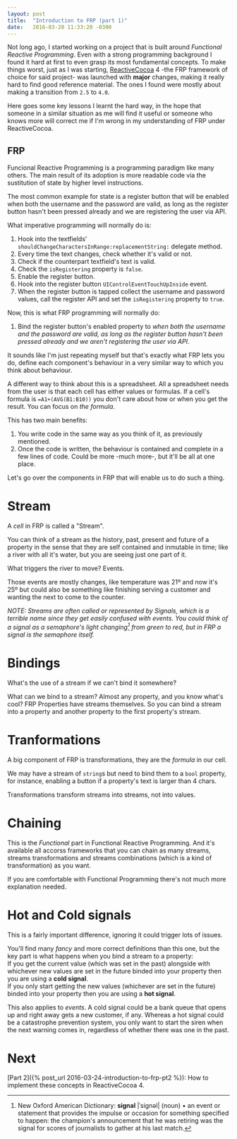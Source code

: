 ```yaml
---
layout: post
title:  "Introduction to FRP (part 1)"
date:   2016-03-20 11:33:20 -0300
---
```


Not long ago, I started working on a project that is built around _Functional Reactive Programming_. Even with a strong programming background I found it hard at first to even grasp its most fundamental concepts. To make things worst, just as I was starting, [ReactiveCocoa](https://github.com/ReactiveCocoa/ReactiveCocoa) 4 -the FRP framework of choice for said project- was launched with **major** changes, making it really hard to find good reference material. The ones I found were mostly about making a transition from `2.5` to `4.0`.

Here goes some key lessons I learnt the hard way, in the hope that someone in a similar situation as me will find it useful or someone who knows more will correct me if I'm wrong in my understanding of FRP under ReactiveCocoa.

## FRP
Funcional Reactive Programming is a programming paradigm like many others. The main result of its adoption is more readable code via the sustitution of state by higher level instructions.

The most common example for state is a register button that will be enabled when both the username and the password are valid, as long as the register button hasn't been pressed already and we are registering the user via API.

What imperative programming will normally do is:  
1. Hook into the textfields' `shouldChangeCharactersInRange:replacementString:` delegate method.  
2. Every time the text changes, check whether it's valid or not.  
3. Check if the counterpart textfield's text is valid.  
4. Check the `isRegistering` property is `false`.  
5. Enable the register button.  
6. Hook into the register button `UIControlEventTouchUpInside` event.  
7. When the register button is tapped collect the username and password values, call the register API and set the `isRegistering` property to `true`.

Now, this is what FRP programming will normally do:  
1. Bind the register button's enabled property to _when both the username and the password are valid, as long as the register button hasn't been pressed already and we aren't registering the user via API_.  

It sounds like I'm just repeating myself but that's exactly what FRP lets you do, define each component's behaviour in a very similar way to which you think about behaviour.

A different way to think about this is a spreadsheet. All a spreadsheet needs from the user is that each cell has either values or formulas. If a cell's formula is `=A1+(AVG(B1:B10))` you don't care about how or when you get the result. You can focus on _the formula_.

This has two main benefits:  
1. You write code in the same way as you think of it, as previously mentioned.  
2. Once the code is written, the behaviour is contained and complete in a few lines of code. Could be more -much more-, but it'll be all at one place.

Let's go over the components in FRP that will enable us to do such a thing.

# Stream
A _cell_ in FRP is called a "Stream".

You can think of a stream as the history, past, present and future of a property in the sense that they are self contained and inmutable in time; like a river with all it's water, but you are seeing just one part of it.

What triggers the river to move? Events.

Those events are mostly changes, like temperature was 21º and now it's 25º but could also be something like finishing serving a customer and wanting the next to come to the counter.

_NOTE: Streams are often called or represented by Signals, which is a terrible name since they get easily confused with events. You could think of a signal as a semaphore's light changing[^1] from green to red, but in FRP a signal is the semaphore itself._

# Bindings
What's the use of a stream if we can't bind it somewhere?

What can we bind to a stream? Almost any property, and you know what's cool? FRP Properties have streams themselves. So you can bind a stream into a property and another property to the first property's stream.

# Tranformations
A big component of FRP is transformations, they are the _formula_ in our cell.

We may have a stream of `string`s but need to bind them to a `bool` property, for instance, enabling a button if a property's text is larger than 4 chars.

Transformations transform streams into streams, not into values.

# Chaining
This is the _Functional_ part in Functional Reactive Programming. And it's available all accorss frameworks that you can chain as many streams, streams transformations and streams combinations (which is a kind of transformation) as you want.

If you are comfortable with Functional Programming there's not much more explanation needed.

# Hot and Cold signals
This is a fairly important difference, ignoring it could trigger lots of issues.

You'll find many _fancy_ and more correct definitions than this one, but the key part is what happens when you bind a stream to a property:  
If you get the current value (which was set in the past) alongside with whichever new values are set in the future binded into your property then you are using a **cold signal**.  
If you only start getting the new values (whichever are set in the future) binded into your property then you are using a **hot signal**.

This also applies to _events_. A cold signal could be a bank queue that opens up and right away gets a new customer, if any. Whereas a hot signal could be a catastrophe prevention system, you only want to start the siren when the next warning comes in, regardless of whether there was one in the past.

# Next
[Part 2]({% post_url 2016-03-24-introduction-to-frp-pt2 %}): How to implement these concepts in ReactiveCocoa 4.

[^1]: New Oxford American Dictionary: **signal** \|ˈsiɡnəl\| (noun) • an event or statement that provides the impulse or occasion for something specified to happen: the champion's announcement that he was retiring was the signal for scores of journalists to gather at his last match.




